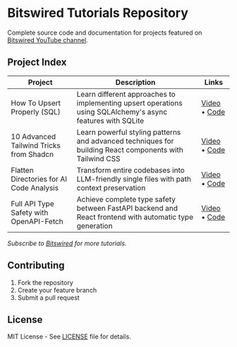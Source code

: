 # Bitswired Tutorials Repository

Complete source code and documentation for projects featured on
[Bitswired YouTube channel](https://youtube.com/@bitswired).

## Project Index

| Project                                  | Description                                                                                                | Links                                                                                             |
| ---------------------------------------- | ---------------------------------------------------------------------------------------------------------- | ------------------------------------------------------------------------------------------------- |
| How To Upsert Properly (SQL)         | Learn different approaches to implementing upsert operations using SQLAlchemy's async features with SQLite | [Video](https://youtu.be/d0Dv7r3JuWA) • [Code](projects/upsert-with-on-conflict/README.md)        |
| 10 Advanced Tailwind Tricks from Shadcn  | Learn powerful styling patterns and advanced techniques for building React components with Tailwind CSS    | [Video](https://youtu.be/9z2Ifq-OPEI) • [Code](projects/10-tailwind-tricks-from-shadcn/README.md) |
| Flatten Directories for AI Code Analysis | Transform entire codebases into LLM-friendly single files with path context preservation                   | [Video](https://youtu.be/Q9-DpH0D4vg) • [Code](projects/flatten-dir-for-ai/README.md)             |
| Full API Type Safety with OpenAPI-Fetch  | Achieve complete type safety between FastAPI backend and React frontend with automatic type generation     | [Video](https://youtu.be/qgyCB39hlRM) • [Code](projects/full-api-type-safety/README.md)           |

_Subscribe to [Bitswired](https://youtube.com/@bitswired) for more tutorials._

## Contributing

1. Fork the repository
2. Create your feature branch
3. Submit a pull request

## License

MIT License - See [LICENSE](LICENSE) file for details.
